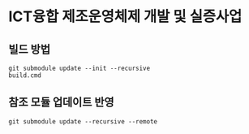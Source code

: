 ICT융합 제조운영체제 개발 및 실증사업
============

## 빌드 방법
```
git submodule update --init --recursive
build.cmd
```
## 참조 모듈 업데이트 반영
```
git submodule update --recursive --remote
```
